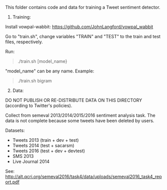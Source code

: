 This folder contains code and data for training a Tweet sentiment detector. 

1. Training:

Install vowpal-wabbit: https://github.com/JohnLangford/vowpal_wabbit

Go to "train.sh", change variables "TRAIN" and "TEST" to the train and test files, respectively.

Run:

> ./train.sh [model_name}

"model_name" can be any name. Example:

> ./train.sh bigram

2. Data:

DO NOT PUBLISH OR RE-DISTRIBUTE DATA ON THIS DIRECTORY (according to Twitter's policies).

Collect from semeval 2013/2014/2015/2016 sentiment analysis task. The data is not complete because some tweets have been deleted by users. 

Datasets:

+ Tweets 2013 (train + dev + test)
+ Tweets 2014 (test + sacarsm)
+ Tweets 2016 (test + dev + devtest)
+ SMS 2013 
+ Live Journal 2014

See: http://alt.qcri.org/semeval2016/task4/data/uploads/semeval2016_task4_report.pdf
